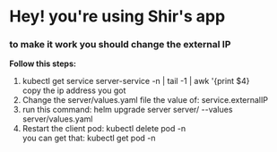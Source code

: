 # Hey! you're using Shir's app

### to make it work you should change the external IP 

**Follow this steps:**

1. kubectl get service server-service -n <your-namespace> | tail -1 | awk '{print $4} <br />
   copy the ip address you got
2. Change the server/values.yaml file the value of: service.externalIP
3. run this command: helm upgrade server server/ --values server/values.yaml
4. Restart the client pod: kubectl delete pod -n <your-namespace> <pod-name> <br />
   you can get that: kubectl get pod -n <your-namespace>
